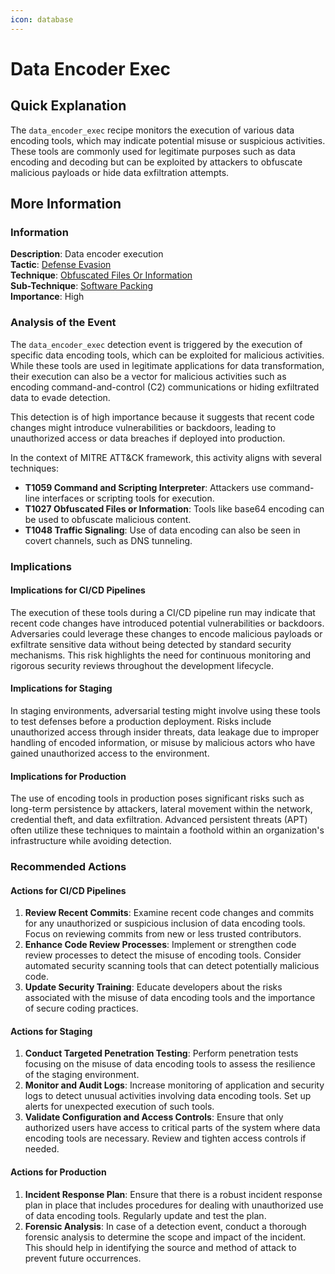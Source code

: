 ```yaml
---
icon: database
---
```


# Data Encoder Exec

## Quick Explanation

The `data_encoder_exec` recipe monitors the execution of various data encoding tools, which may indicate potential misuse or suspicious activities. These tools are commonly used for legitimate purposes such as data encoding and decoding but can be exploited by attackers to obfuscate malicious payloads or hide data exfiltration attempts.

## More Information

### Information

**Description**: Data encoder execution  
**Tactic**: [Defense Evasion](../../mitre/tactics/TA0005.md)  
**Technique**: [Obfuscated Files Or Information](../../mitre/techniques/T1027.md)  
**Sub-Technique**: [Software Packing](../../mitre/techniques/T1027.002.md)  
**Importance**: High

### Analysis of the Event

The `data_encoder_exec` detection event is triggered by the execution of specific data encoding tools, which can be exploited for malicious activities. While these tools are used in legitimate applications for data transformation, their execution can also be a vector for malicious activities such as encoding command-and-control (C2) communications or hiding exfiltrated data to evade detection.

This detection is of high importance because it suggests that recent code changes might introduce vulnerabilities or backdoors, leading to unauthorized access or data breaches if deployed into production.

In the context of MITRE ATT\&CK framework, this activity aligns with several techniques:

* **T1059 Command and Scripting Interpreter**: Attackers use command-line interfaces or scripting tools for execution.
* **T1027 Obfuscated Files or Information**: Tools like base64 encoding can be used to obfuscate malicious content.
* **T1048 Traffic Signaling**: Use of data encoding can also be seen in covert channels, such as DNS tunneling.

### Implications

#### Implications for CI/CD Pipelines

The execution of these tools during a CI/CD pipeline run may indicate that recent code changes have introduced potential vulnerabilities or backdoors. Adversaries could leverage these changes to encode malicious payloads or exfiltrate sensitive data without being detected by standard security mechanisms. This risk highlights the need for continuous monitoring and rigorous security reviews throughout the development lifecycle.

#### Implications for Staging

In staging environments, adversarial testing might involve using these tools to test defenses before a production deployment. Risks include unauthorized access through insider threats, data leakage due to improper handling of encoded information, or misuse by malicious actors who have gained unauthorized access to the environment.

#### Implications for Production

The use of encoding tools in production poses significant risks such as long-term persistence by attackers, lateral movement within the network, credential theft, and data exfiltration. Advanced persistent threats (APT) often utilize these techniques to maintain a foothold within an organization's infrastructure while avoiding detection.

### Recommended Actions

#### Actions for CI/CD Pipelines

1. **Review Recent Commits**: Examine recent code changes and commits for any unauthorized or suspicious inclusion of data encoding tools. Focus on reviewing commits from new or less trusted contributors.
2. **Enhance Code Review Processes**: Implement or strengthen code review processes to detect the misuse of encoding tools. Consider automated security scanning tools that can detect potentially malicious code.
3. **Update Security Training**: Educate developers about the risks associated with the misuse of data encoding tools and the importance of secure coding practices.

#### Actions for Staging

1. **Conduct Targeted Penetration Testing**: Perform penetration tests focusing on the misuse of data encoding tools to assess the resilience of the staging environment.
2. **Monitor and Audit Logs**: Increase monitoring of application and security logs to detect unusual activities involving data encoding tools. Set up alerts for unexpected execution of such tools.
3. **Validate Configuration and Access Controls**: Ensure that only authorized users have access to critical parts of the system where data encoding tools are necessary. Review and tighten access controls if needed.

#### Actions for Production

1. **Incident Response Plan**: Ensure that there is a robust incident response plan in place that includes procedures for dealing with unauthorized use of data encoding tools. Regularly update and test the plan.
2. **Forensic Analysis**: In case of a detection event, conduct a thorough forensic analysis to determine the scope and impact of the incident. This should help in identifying the source and method of attack to prevent future occurrences.
